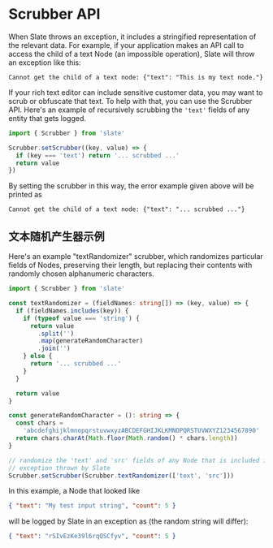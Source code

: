 # Scrubber API

When Slate throws an exception, it includes a stringified representation of the
relevant data. For example, if your application makes an API call to access the
child of a text Node (an impossible operation), Slate will throw an exception
like this:

```
Cannot get the child of a text node: {"text": "This is my text node."}
```

If your rich text editor can include sensitive customer data, you may want to
scrub or obfuscate that text. To help with that, you can use the Scrubber API.
Here's an example of recursively scrubbing the `'text'` fields of any entity
that gets logged.

```typescript
import { Scrubber } from 'slate'

Scrubber.setScrubber((key, value) => {
  if (key === 'text') return '... scrubbed ...'
  return value
})
```

By setting the scrubber in this way, the error example given above will be
printed as

```
Cannot get the child of a text node: {"text": "... scrubbed ..."}
```

## 文本随机产生器示例

Here's an example "textRandomizer" scrubber, which randomizes particular fields
of Nodes, preserving their length, but replacing their contents with randomly
chosen alphanumeric characters.

```typescript
import { Scrubber } from 'slate'

const textRandomizer = (fieldNames: string[]) => (key, value) => {
  if (fieldNames.includes(key)) {
    if (typeof value === 'string') {
      return value
        .split('')
        .map(generateRandomCharacter)
        .join('')
    } else {
      return '... scrubbed ...'
    }
  }

  return value
}

const generateRandomCharacter = (): string => {
  const chars =
    'abcdefghijklmnopqrstuvwxyzABCDEFGHIJKLKMNOPQRSTUVWXYZ1234567890'
  return chars.charAt(Math.floor(Math.random() * chars.length))
}

// randomize the 'text' and 'src' fields of any Node that is included in an
// exception thrown by Slate
Scrubber.setScrubber(Scrubber.textRandomizer(['text', 'src']))
```

In this example, a Node that looked like

```json
{ "text": "My test input string", "count": 5 }
```

will be logged by Slate in an exception as (the random string will differ):

```json
{ "text": "rSIvEzKe39l6rqQSCfyv", "count": 5 }
```
